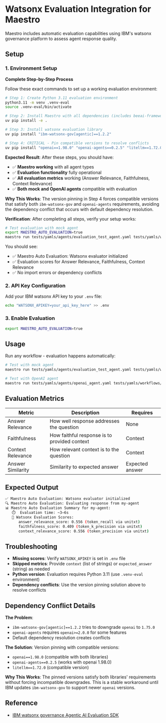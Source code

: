 # Watsonx Evaluation Integration for Maestro

Maestro includes automatic evaluation capabilities using IBM's watsonx governance platform to assess agent response quality.

## Setup

### 1. Environment Setup

**Complete Step-by-Step Process**

Follow these exact commands to set up a working evaluation environment:

```bash
# Step 1: Create Python 3.11 evaluation environment
python3.11 -m venv .venv-eval
source .venv-eval/bin/activate

# Step 2: Install Maestro with all dependencies (includes beeai-framework)
uv pip install -e .

# Step 3: Install watsonx evaluation library
uv pip install "ibm-watsonx-gov[agentic]==1.2.2"

# Step 4: CRITICAL - Pin compatible versions to resolve conflicts
uv pip install "openai==1.98.0" "openai-agents==0.2.5" "litellm==1.72.0"
```

**Expected Result**:
After these steps, you should have:
- ✅ **Maestro working** with all agent types
- ✅ **Evaluation functionality** fully operational
- ✅ **All evaluation metrics** working (Answer Relevance, Faithfulness, Context Relevance)
- ✅ **Both mock and OpenAI agents** compatible with evaluation

**Why This Works**:
The version pinning in Step 4 forces compatible versions that satisfy both `ibm-watsonx-gov` and `openai-agents` requirements, avoiding the dependency conflict that occurs with default dependency resolution.

**Verification**:
After completing all steps, verify your setup works:
```bash
# Test evaluation with mock agent
export MAESTRO_AUTO_EVALUATION=true
maestro run tests/yamls/agents/evaluation_test_agent.yaml tests/yamls/workflows/evaluation_test_workflow.yaml
```

You should see:
- ✅ Maestro Auto Evaluation: Watsonx evaluator initialized
- ✅ Evaluation scores for Answer Relevance, Faithfulness, Context Relevance
- ✅ No import errors or dependency conflicts

### 2. API Key Configuration
Add your IBM watsonx API key to your `.env` file:
```bash
echo "WATSONX_APIKEY=your_api_key_here" >> .env
```

### 3. Enable Evaluation
```bash
export MAESTRO_AUTO_EVALUATION=true
```

## Usage

Run any workflow - evaluation happens automatically:
```bash
# Test with mock agent
maestro run tests/yamls/agents/evaluation_test_agent.yaml tests/yamls/workflows/evaluation_test_workflow.yaml

# Test with OpenAI agent  
maestro run tests/yamls/agents/openai_agent.yaml tests/yamls/workflows/openai_workflow.yaml
```

## Evaluation Metrics

| Metric | Description | Requires |
|--------|-------------|----------|
| Answer Relevance | How well response addresses the question | None |
| Faithfulness | How faithful response is to provided context | Context |
| Context Relevance | How relevant context is to the question | Context |
| Answer Similarity | Similarity to expected answer | Expected answer |

## Expected Output

```bash
✅ Maestro Auto Evaluation: Watsonx evaluator initialized
🔍 Maestro Auto Evaluation: Evaluating response from my-agent
📊 Maestro Auto Evaluation Summary for my-agent:
   ⏱️  Evaluation time: ~3–6s
   🎯 Watsonx Evaluation Scores:
      answer_relevance_score: 0.556 (token_recall via unitxt)
      faithfulness_score: 0.409 (token_k_precision via unitxt)
      context_relevance_score: 0.556 (token_precision via unitxt)
```

## Troubleshooting

- **Missing scores**: Verify `WATSONX_APIKEY` is set in `.env` file
- **Skipped metrics**: Provide `context` (list of strings) or `expected_answer` (string) as needed
- **Python version**: Evaluation requires Python 3.11 (use `.venv-eval` environment)
- **Dependency conflicts**: Use the version pinning solution above to resolve conflicts

## Dependency Conflict Details

**The Problem**:
- `ibm-watsonx-gov[agentic]==1.2.2` tries to downgrade `openai` to `1.75.0`
- `openai-agents` requires `openai>=2.0.0` for some features
- Default dependency resolution creates conflicts

**The Solution**:
Version pinning with compatible versions:
- `openai==1.98.0` (compatible with both libraries)
- `openai-agents==0.2.5` (works with openai 1.98.0)
- `litellm==1.72.0` (compatible version)

**Why This Works**:
The pinned versions satisfy both libraries' requirements without forcing incompatible downgrades. This is a stable workaround until IBM updates `ibm-watsonx-gov` to support newer `openai` versions.

## Reference

- [IBM watsonx governance Agentic AI Evaluation SDK](https://dataplatform.cloud.ibm.com/docs/content/wsj/model/wxgov-agentic-ai-evaluation-sdk.html?context=wx&locale=en#examples)